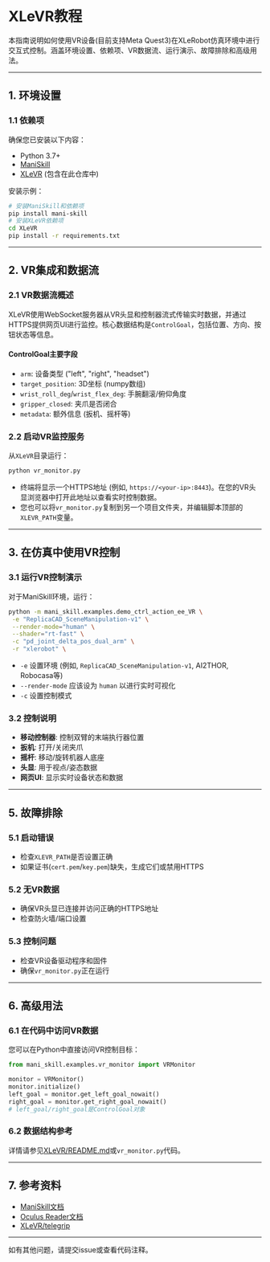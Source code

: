 # XLeVR教程

本指南说明如何使用VR设备(目前支持Meta Quest3)在XLeRobot仿真环境中进行交互式控制。涵盖环境设置、依赖项、VR数据流、运行演示、故障排除和高级用法。

---

## 1. 环境设置

### 1.1 依赖项

确保您已安装以下内容：

- Python 3.7+
- [ManiSkill](https://github.com/haosulab/ManiSkill)
- [XLeVR](../../../XLeVR/README.md) (包含在此仓库中)

安装示例：

```bash
# 安装ManiSkill和依赖项
pip install mani-skill
# 安装XLeVR依赖项
cd XLeVR
pip install -r requirements.txt
```

---

## 2. VR集成和数据流

### 2.1 VR数据流概述

XLeVR使用WebSocket服务器从VR头显和控制器流式传输实时数据，并通过HTTPS提供网页UI进行监控。核心数据结构是`ControlGoal`，包括位置、方向、按钮状态等信息。

#### ControlGoal主要字段

- `arm`: 设备类型 ("left", "right", "headset")
- `target_position`: 3D坐标 (numpy数组)
- `wrist_roll_deg`/`wrist_flex_deg`: 手腕翻滚/俯仰角度
- `gripper_closed`: 夹爪是否闭合
- `metadata`: 额外信息 (扳机、摇杆等)

### 2.2 启动VR监控服务

从`XLeVR`目录运行：

```bash
python vr_monitor.py
```

- 终端将显示一个HTTPS地址 (例如, `https://<your-ip>:8443`)。在您的VR头显浏览器中打开此地址以查看实时控制数据。
- 您也可以将`vr_monitor.py`复制到另一个项目文件夹，并编辑脚本顶部的`XLEVR_PATH`变量。

---

## 3. 在仿真中使用VR控制

### 3.1 运行VR控制演示

对于ManiSkill环境，运行：

```bash
python -m mani_skill.examples.demo_ctrl_action_ee_VR \
 -e "ReplicaCAD_SceneManipulation-v1" \
 --render-mode="human" \
 --shader="rt-fast" \
 -c "pd_joint_delta_pos_dual_arm" \
 -r "xlerobot" \
```

- `-e` 设置环境 (例如, `ReplicaCAD_SceneManipulation-v1`, AI2THOR, Robocasa等)
- `--render-mode` 应该设为 `human` 以进行实时可视化
- `-c` 设置控制模式

### 3.2 控制说明

- **移动控制器**: 控制双臂的末端执行器位置
- **扳机**: 打开/关闭夹爪
- **摇杆**: 移动/旋转机器人底座
- **头显**: 用于视点/姿态数据
- **网页UI**: 显示实时设备状态和数据

---

## 5. 故障排除

### 5.1 启动错误

- 检查`XLEVR_PATH`是否设置正确
- 如果证书(`cert.pem`/`key.pem`)缺失，生成它们或禁用HTTPS

### 5.2 无VR数据

- 确保VR头显已连接并访问正确的HTTPS地址
- 检查防火墙/端口设置

### 5.3 控制问题

- 检查VR设备驱动程序和固件
- 确保`vr_monitor.py`正在运行

---

## 6. 高级用法

### 6.1 在代码中访问VR数据

您可以在Python中直接访问VR控制目标：

```python
from mani_skill.examples.vr_monitor import VRMonitor

monitor = VRMonitor()
monitor.initialize()
left_goal = monitor.get_left_goal_nowait()
right_goal = monitor.get_right_goal_nowait()
# left_goal/right_goal是ControlGoal对象
```

### 6.2 数据结构参考

详情请参见[XLeVR/README.md](../../../XLeVR/README.md)或`vr_monitor.py`代码。

---

## 7. 参考资料

- [ManiSkill文档](https://maniskill.readthedocs.io/en/latest/user_guide/datasets/scenes.html)
- [Oculus Reader文档](https://github.com/rail-berkeley/oculus_reader)
- [XLeVR/telegrip](https://github.com/DipFlip/telegrip)

---

如有其他问题，请提交issue或查看代码注释。
